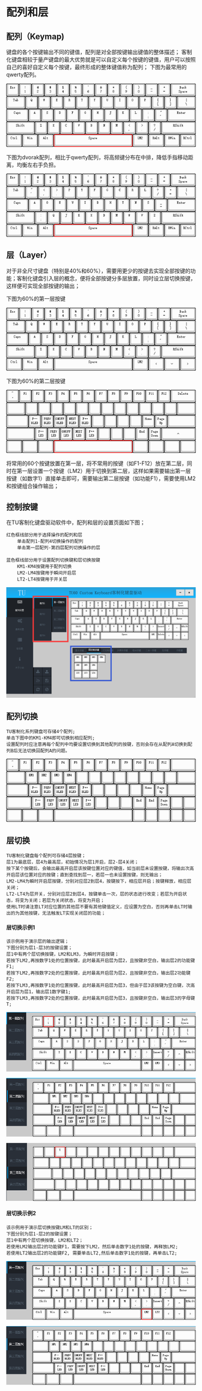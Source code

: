 # 配列和层

## 配列（Keymap)
键盘的各个按键输出不同的键值，配列是对全部按键输出键值的整体描述；
客制化键盘相较于量产键盘的最大优势就是可以自定义每个按键的键值，用户可以按照自己的喜好自定义每个按键，最终形成的整体键值称为配列；
下图为最常用的qwerty配列。

![Qwerty配列](img/QwertyKeymap.png)

下图为dvorak配列，相比于qwerty配列，将高频键分布在中排，降低手指移动距离，均衡左右手负担。

![Dvorak配列](img/DvorakKeymap.png)



## 层（Layer）

对于非全尺寸键盘（特别是40%和60%），需要用更少的按键去实现全部按键的功能；客制化键盘引入层的概念，便将全部按键分多层放置，同时设立层切换按键，这样便可实现全部按键的输出；

下图为60%的第一层按键

![第一层](img/FirstLayer.png)


下图为60%的第二层按键

![第二层](img/SecondLayer.png)

将常用的60个按键放置在第一层，将不常用的按键（如F1-F12）放在第二层，同时在第一层设置一个按键（LM2）用于切换到第二层，这样如果需要输出第一层按键（如数字1）直接单击即可，需要输出第二层按键（如功能F1），需要使用LM2和按键组合操作输出；

## 控制按键

在TU客制化键盘驱动软件中，配列和层的设置页面如下图；

	红色框线部分用于选择操作的配列和层
		单击配列1-配列4切换操作的配列
		单击第一层配列-第四层配列切换操作的层
	
	蓝色框线部分用于设置配列切换键和层切换按键
		KM1-KM4按键用于配列切换
		LM2-LM4按键用于瞬间开启层
		LT2-LT4按键用于开关层

![配列和层控制](img/KeymapLayerDriver.png)


## 配列切换

	TU客制化系列键盘可存储4个配列;
	单击下图中的KM1-KM4即可切换到相应配列;
	设置配列时应注意再每个配列中均要设置切换到其他配列的按键，否则会存在从配列A切换到配列B后无法切换回配列A的问题。

![配列切换](img/KeymapPic.png)

## 层切换
	TU客制化键盘每个配列可存储4层按键；
	层1为最底层，层4为最高层，初始情况为层1开启，层2-层4关闭；
	按下某个按键后，会输出最高开启层该按键位置对应的键值，如当前层未设置按键，将输出次高开启层该位置对应的按键；直到查找到层一，若层一也未设置按键，则无输出；
	LM2-LM4为瞬时开启层按键，分别对应层2到层4，按键按下，相应层开启；按键释放，相应层关闭；
	LT2-LT4为层开关，分别对应层2到层4，按键单击一次，层的状态进行改变；若层为开启状态，将变为关闭；若层为关闭状态，将变为开启；
	使用LT时请注意LT对应位置的其他层不要有其他键值定义，应设置为空白，否则再单击LT时输出的为其他按键，无法触发LT实现关闭层的功能；

#### 层切换示例1

	该示例用于演示层的输出逻辑；
	下图分别为层1-层3的按键设置；
	层1中有两个层切换按键，LM2和LM3，为瞬时开启按键；
	若按下LM2,再按数字1处的位置按键，此时最高开启层为层2，且按键非空白，输出层2的功能键F1;
	若按下LM2,再按数字2处的位置按键，此时最高开启层为层2，且按键非空白，输出层2功能键F2;
	若按下LM3,再按数字1处的位置按键，此时最高开启层为层3，但由于层3该按键为空白键，次高开启层为层1，输出层1数字键1;
	若按下LM3,再按数字2处的位置按键，此时最高开启层为层3，且按键非空白，输出层3的字母键T;

![示例1层1](img/KeymapEg1Layer1.png)

![示例1层2](img/KeymapEg1Layer2.png)

![示例1层3](img/KeymapEg1Layer3.png)


#### 层切换示例2

	该示例用于演示层切换按键LM和LT的区别；
	下图分别为层1-层2的按键设置；
	层1中有两个层切换按键，LM2和LT2；
	若使用LM2输出层2的功能键F1，需要按下LM2，然后单击数字1处的按键，再释放LM2;
	若使用LT2输出层2的功能键F2, 需要单击LT2,然后单击数字1处的按键，再单击LT2;



![示例2层1](img/KeymapEg2Layer1.png)


![示例2层2](img/KeymapEg2Layer2.png)


















